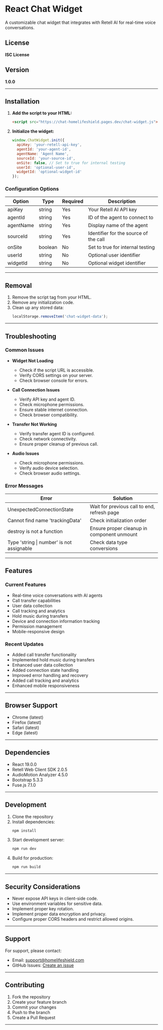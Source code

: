
# React Chat Widget

A customizable chat widget that integrates with Retell AI for real-time voice conversations.

## License

**ISC License**

## Version

**1.0.0**

---

## Installation

1. **Add the script to your HTML:**
   ```html
   <script src="https://chat-homelifeshield.pages.dev/chat-widget.js"></script>
   ```

2. **Initialize the widget:**
   ```js
   window.ChatWidget.init({
     apiKey: 'your-retell-api-key',
     agentId: 'your-agent-id',
     agentName: 'Agent Name',
     sourceId: 'your-source-id',
     onSite: false, // Set to true for internal testing
     userId: 'optional-user-id',
     widgetId: 'optional-widget-id'
   });
   ```

### Configuration Options

| Option      | Type    | Required | Description                              |
|-------------|---------|----------|------------------------------------------|
| apiKey      | string  | Yes      | Your Retell AI API key                   |
| agentId     | string  | Yes      | ID of the agent to connect to            |
| agentName   | string  | Yes      | Display name of the agent                |
| sourceId    | string  | Yes      | Identifier for the source of the call    |
| onSite      | boolean | No       | Set to true for internal testing         |
| userId      | string  | No       | Optional user identifier                 |
| widgetId    | string  | No       | Optional widget identifier               |

---

## Removal

1. Remove the script tag from your HTML.
2. Remove any initialization code.
3. Clean up any stored data:
   ```js
   localStorage.removeItem('chat-widget-data');
   ```

---

## Troubleshooting

### Common Issues

- **Widget Not Loading**
  - Check if the script URL is accessible.
  - Verify CORS settings on your server.
  - Check browser console for errors.

- **Call Connection Issues**
  - Verify API key and agent ID.
  - Check microphone permissions.
  - Ensure stable internet connection.
  - Check browser compatibility.

- **Transfer Not Working**
  - Verify transfer agent ID is configured.
  - Check network connectivity.
  - Ensure proper cleanup of previous call.

- **Audio Issues**
  - Check microphone permissions.
  - Verify audio device selection.
  - Check browser audio settings.

### Error Messages

| Error                                      | Solution                                             |
|--------------------------------------------|------------------------------------------------------|
| UnexpectedConnectionState                  | Wait for previous call to end, refresh page          |
| Cannot find name 'trackingData'            | Check initialization order                           |
| destroy is not a function                  | Ensure proper cleanup in component unmount           |
| Type 'string \| number' is not assignable  | Check data type conversions                          |

---

## Features

### Current Features

- Real-time voice conversations with AI agents
- Call transfer capabilities
- User data collection
- Call tracking and analytics
- Hold music during transfers
- Device and connection information tracking
- Permission management
- Mobile-responsive design

### Recent Updates

- Added call transfer functionality
- Implemented hold music during transfers
- Enhanced user data collection
- Added connection state handling
- Improved error handling and recovery
- Added call tracking and analytics
- Enhanced mobile responsiveness

---

## Browser Support

- Chrome (latest)
- Firefox (latest)
- Safari (latest)
- Edge (latest)

---

## Dependencies

- React 19.0.0
- Retell Web Client SDK 2.0.5
- AudioMotion Analyzer 4.5.0
- Bootstrap 5.3.3
- Fuse.js 7.1.0

---

## Development

1. Clone the repository
2. Install dependencies:
   ```bash
   npm install
   ```
3. Start development server:
   ```bash
   npm run dev
   ```
4. Build for production:
   ```bash
   npm run build
   ```

---

## Security Considerations

- Never expose API keys in client-side code.
- Use environment variables for sensitive data.
- Implement proper key rotation.
- Implement proper data encryption and privacy.
- Configure proper CORS headers and restrict allowed origins.

---

## Support

For support, please contact:
- Email: support@homelifeshield.com
- GitHub Issues: [Create an issue](https://github.com/your-repo/issues)

---

## Contributing

1. Fork the repository
2. Create your feature branch
3. Commit your changes
4. Push to the branch
5. Create a Pull Request

---


